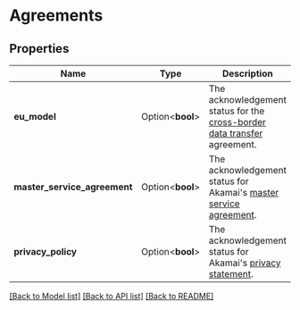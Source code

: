 # Agreements

## Properties

Name | Type | Description | Notes
------------ | ------------- | ------------- | -------------
**eu_model** | Option<**bool**> | The acknowledgement status for the [cross-border data transfer](https://www.akamai.com/legal/compliance/privacy-trust-center/cross-border-data-transfer-statement) agreement. | [optional]
**master_service_agreement** | Option<**bool**> | The acknowledgement status for Akamai's [master service agreement](https://www.linode.com/legal-msa/). | [optional]
**privacy_policy** | Option<**bool**> | The acknowledgement status for Akamai's [privacy statement](https://www.akamai.com/legal/privacy-statement). | [optional]

[[Back to Model list]](../README.md#documentation-for-models) [[Back to API list]](../README.md#documentation-for-api-endpoints) [[Back to README]](../README.md)


